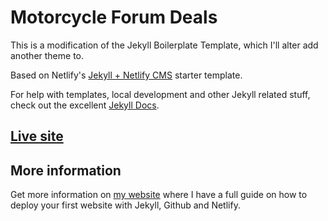 # Motorcycle Forum Deals

This is a modification of the Jekyll Boilerplate Template, which I'll alter add another theme to.

Based on Netlify's [Jekyll + Netlify CMS](https://github.com/netlify-templates/jekyll-netlify-cms) starter template.

For help with templates, local development and other Jekyll related stuff, check out the excellent [Jekyll Docs](https://jekyllrb.com/docs/home/).

## [Live site](https://motorcycle-forum-deals.netlify.com/)

## More information

Get more information on [my website](https://hooshmand.net) where I have a full guide on how to deploy your first website with Jekyll, Github and Netlify.
